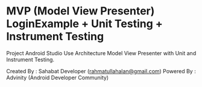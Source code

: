 # MVP (Model View Presenter) LoginExample + Unit Testing + Instrument Testing
Project Android Studio Use Architecture Model View Presenter with Unit and Instrument Testing.

Created By : Sahabat Developer (rahmatullahalan@gmail.com)
Powered By : Advinity (Android Developer Community)

